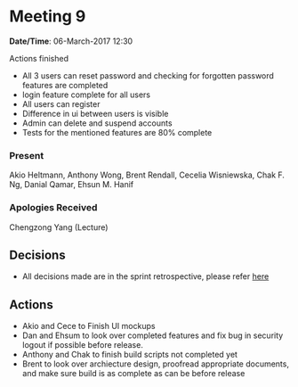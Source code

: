 # Meeting 9

**Date/Time**: 06-March-2017 12:30

Actions finished

- All 3 users can reset password and checking for forgotten password features are completed
- login feature complete for all users
- All users can register
- Difference in ui between users is visible
- Admin can delete and suspend accounts
- Tests for the mentioned features are 80% complete


### Present

Akio Heltmann, Anthony Wong, Brent Rendall, Cecelia Wisniewska, Chak F. Ng, Danial Qamar, Ehsun M. Hanif

### Apologies Received

Chengzong Yang (Lecture)

## Decisions

- All decisions made are in the sprint retrospective, please refer [here](https://github.com/UOL-CS/co2015-16-17-group-10/blob/master/0_docs/retrospective_worksheet_2.md)

## Actions
- Akio and Cece to Finish UI mockups
- Dan and Ehsum to look over completed features and fix bug in security logout  if possible before release.
- Anthony and Chak to finish build scripts not completed yet
- Brent to look over archiecture design, proofread appropriate documents, and make sure build is as complete as can be before release

